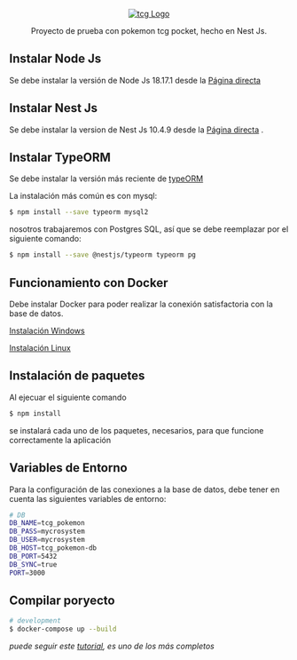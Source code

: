 <p align="center">
  <a href="https://tcgpocket.pokemon.com/es-es/" target="blank"><img src="https://tcgpocket.pokemon.com/_images/global/footer/tcgpocketlogo_footer_es.png" alt="tcg Logo" /></a>
</p>

[circleci-image]: https://img.shields.io/circleci/build/github/nestjs/nest/master?token=abc123def456
[circleci-url]: https://circleci.com/gh/nestjs/nest

  <p align="center">Proyecto de prueba con pokemon tcg pocket, hecho en Nest Js.</p>
    <p align="center">

</p>
  <!--[![Backers on Open Collective](https://opencollective.com/nest/backers/badge.svg)](https://opencollective.com/nest#backer)
  [![Sponsors on Open Collective](https://opencollective.com/nest/sponsors/badge.svg)](https://opencollective.com/nest#sponsor)-->

## Instalar Node Js

Se debe instalar la versión de Node Js 18.17.1 desde la [Página directa](https://nodejs.org/en/download)

## Instalar Nest Js

Se debe instalar la version de Nest Js 10.4.9 desde la [Página directa](https://docs.nestjs.com/)
.

## Instalar TypeORM

Se debe instalar la versión más reciente de [typeORM](https://docs.nestjs.com/recipes/sql-typeorm)

La instalación más común es con mysql:

```bash
$ npm install --save typeorm mysql2
```

nosotros trabajaremos con Postgres SQL, así que se debe reemplazar por el siguiente comando:

```bash
$ npm install --save @nestjs/typeorm typeorm pg
```

## Funcionamiento con Docker

Debe instalar Docker para poder realizar la conexión satisfactoria con la base de datos.

[Instalación Windows](https://docs.docker.com/desktop/setup/install/windows-install/)

[Instalación Linux](https://docs.docker.com/desktop/setup/install/linux/)

## Instalación de paquetes
 Al ejecuar el siguiente comando
```bash
$ npm install
```
se instalará cada uno de los paquetes, necesarios, para que funcione correctamente la aplicación



## Variables de Entorno
Para la configuración de las conexiones a la base de datos, debe tener en cuenta las siguientes variables de entorno:

```bash
# DB
DB_NAME=tcg_pokemon
DB_PASS=mycrosystem
DB_USER=mycrosystem
DB_HOST=tcg_pokemon-db
DB_PORT=5432
DB_SYNC=true
PORT=3000
```

## Compilar poryecto

```bash
# development
$ docker-compose up --build
```

*puede seguir este [tutorial](https://medium.com/@gausmann.simon/nestjs-typeorm-and-postgresql-full-example-development-and-project-setup-working-with-database-c1a2b1b11b8f), es uno de los más completos*